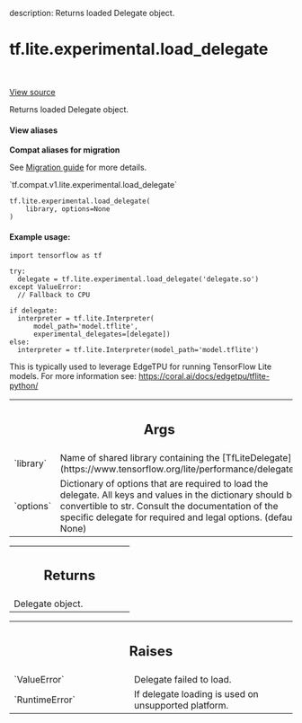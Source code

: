 description: Returns loaded Delegate object.

<div itemscope itemtype="http://developers.google.com/ReferenceObject">
<meta itemprop="name" content="tf.lite.experimental.load_delegate" />
<meta itemprop="path" content="Stable" />
</div>

# tf.lite.experimental.load_delegate

<!-- Insert buttons and diff -->

<table class="tfo-notebook-buttons tfo-api nocontent" align="left">

</table>

<a target="_blank" href="/code/stable/tensorflow/lite/python/interpreter.py">View source</a>



Returns loaded Delegate object.

<section class="expandable">
  <h4 class="showalways">View aliases</h4>
  <p>
<b>Compat aliases for migration</b>
<p>See
<a href="https://www.tensorflow.org/guide/migrate">Migration guide</a> for
more details.</p>
<p>`tf.compat.v1.lite.experimental.load_delegate`</p>
</p>
</section>

<pre class="devsite-click-to-copy prettyprint lang-py tfo-signature-link">
<code>tf.lite.experimental.load_delegate(
    library, options=None
)
</code></pre>



<!-- Placeholder for "Used in" -->


#### Example usage:



```
import tensorflow as tf

try:
  delegate = tf.lite.experimental.load_delegate('delegate.so')
except ValueError:
  // Fallback to CPU

if delegate:
  interpreter = tf.lite.Interpreter(
      model_path='model.tflite',
      experimental_delegates=[delegate])
else:
  interpreter = tf.lite.Interpreter(model_path='model.tflite')
```

This is typically used to leverage EdgeTPU for running TensorFlow Lite models.
For more information see: https://coral.ai/docs/edgetpu/tflite-python/

<!-- Tabular view -->
 <table class="responsive fixed orange">
<colgroup><col width="214px"><col></colgroup>
<tr><th colspan="2"><h2 class="add-link">Args</h2></th></tr>

<tr>
<td>
`library`
</td>
<td>
Name of shared library containing the
[TfLiteDelegate](https://www.tensorflow.org/lite/performance/delegates).
</td>
</tr><tr>
<td>
`options`
</td>
<td>
Dictionary of options that are required to load the delegate. All
keys and values in the dictionary should be convertible to str. Consult
the documentation of the specific delegate for required and legal options.
(default None)
</td>
</tr>
</table>



<!-- Tabular view -->
 <table class="responsive fixed orange">
<colgroup><col width="214px"><col></colgroup>
<tr><th colspan="2"><h2 class="add-link">Returns</h2></th></tr>
<tr class="alt">
<td colspan="2">
Delegate object.
</td>
</tr>

</table>



<!-- Tabular view -->
 <table class="responsive fixed orange">
<colgroup><col width="214px"><col></colgroup>
<tr><th colspan="2"><h2 class="add-link">Raises</h2></th></tr>

<tr>
<td>
`ValueError`
</td>
<td>
Delegate failed to load.
</td>
</tr><tr>
<td>
`RuntimeError`
</td>
<td>
If delegate loading is used on unsupported platform.
</td>
</tr>
</table>

